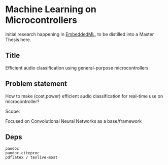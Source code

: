 
# Machine Learning on Microcontrollers
Initial research happening in [EmbeddedML](./embeddedml),
to be distilled into a Master Thesis here.


## Title

Efficient audio classification using general-purpose microcontrollers

## Problem statement

How to make (cost,power) efficient audio classification
for real-time use on microcontroller?

Scope:

Focused on Convolutional Neural Networks as a base/framework

## Deps

    pandoc
    pandoc-citeproc
    pdflatex / texlive-most

